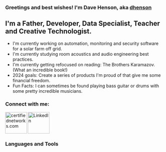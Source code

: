 ### Greetings and best wishes!  I'm Dave Henson, aka [dhenson][website]

## I'm a Father, Developer, Data Specialist, Teacher and Creative Technologist.
- I'm currently working on automation, monitoring and security software for a solar farm off grid.
- I'm currently studying room acoustics and audio engineering best practices.
- I'm currently getting refocused on reading:  The Brothers Karamazov.  (What an incredible book!)
- 2024 goals: Create a series of products I'm proud of that give me some financial freedom.
- Fun Facts: I can sometimes be found playing bass guitar or drums with some pretty incredible musicians.

### Connect with me:
[<img align="left" alt="certifiednetworks.com" width="69px" src="https://certifiednetworkscdn.s3.amazonaws.com/icons/CNLogo-world.png" />][website]
[<img aligh="left" alt="LinkedIn" width="69px" src="https://certifiednetworkscdn.s3.amazonaws.com/icons/LI-Logo.png" />][linkedin]

### Languages and Tools

<br />
<br />

[website]: https://www.certifiednetworks.com
[youtube]: https://www.youtube.com/certnet
[instagram]: https://www.instagram.com/webdavephoto
[linkedin]: https://www.linkedin.com/in/certifiednetworks
